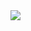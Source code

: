 <img src="https://github-readme-xi-one.vercel.app/api?username=IanPZoega)](https://github.com/anuraghazra/github-readme-stats)">
